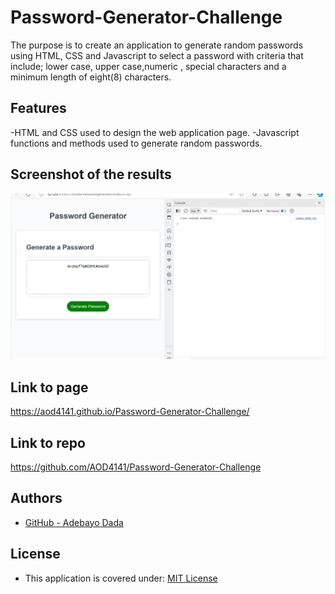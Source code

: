 # Password-Generator-Challenge
The purpose is to create an application to generate random passwords using HTML, CSS and Javascript to select a password with criteria that include; lower case, upper case,numeric , special characters and a minimum length of eight(8) characters.


## Features


-HTML and CSS used to design the web application page.
-Javascript functions and methods used to generate random passwords.

## Screenshot of the results


![alt text](image.png)

## Link to page

https://aod4141.github.io/Password-Generator-Challenge/

## Link to repo

https://github.com/AOD4141/Password-Generator-Challenge

## Authors

- [GitHub - Adebayo Dada](https://github.com/AOD4141)



## License

- This application is covered under: [MIT License](https://choosealicense.com/licenses/mit)
